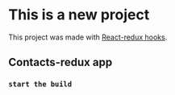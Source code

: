 # This is a new project

This project was made with [React-redux hooks](https://github.com/facebook/create-react-app).

## Contacts-redux app

### `start the build`
